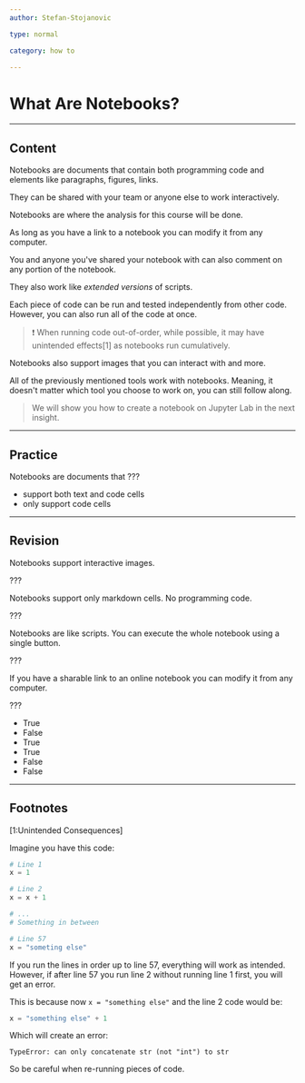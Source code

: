 ```yaml
---
author: Stefan-Stojanovic

type: normal

category: how to

---
```


# What Are Notebooks?

---
## Content

Notebooks are documents that contain both programming code and elements like paragraphs, figures, links.

They can be shared with your team or anyone else to work interactively.

Notebooks are where the analysis for this course will be done.

As long as you have a link to a notebook you can modify it from any computer.

You and anyone you've shared your notebook with can also comment on any portion of the notebook.

They also work like *extended versions* of scripts.

Each piece of code can be run and tested independently from other code. However, you can also run all of the code at once.

> ❗ When running code out-of-order, while possible, it may have unintended effects[1] as notebooks run cumulatively.

Notebooks also support images that you can interact with and more.

All of the previously mentioned tools work with notebooks. Meaning, it doesn't matter which tool you choose to work on, you can still follow along.

> We will show you how to create a notebook on Jupyter Lab in the next insight.

---
## Practice

Notebooks are documents that ??? 

- support both text and code cells
- only support code cells


---
## Revision

Notebooks support interactive images.

???

Notebooks support only markdown cells. No programming code.

???

Notebooks are like scripts. You can execute the whole notebook using a single button.

???

If you have a sharable link to an online notebook you can modify it from any computer.

???

- True
- False
- True
- True
- False
- False

---
## Footnotes

[1:Unintended Consequences]

Imagine you have this code:
```python
# Line 1
x = 1

# Line 2
x = x + 1

# ...
# Something in between 

# Line 57
x = "someting else"
```


If you run the lines in order up to line 57, everything will work as intended. However, if after line 57 you run line 2 without running line 1 first, you will get an error.

This is because now `x = "something else"` and the line 2 code would be:
```python
x = "something else" + 1
```

Which will create an error:

`TypeError: can only concatenate str (not "int") to str`

So be careful when re-running pieces of code.